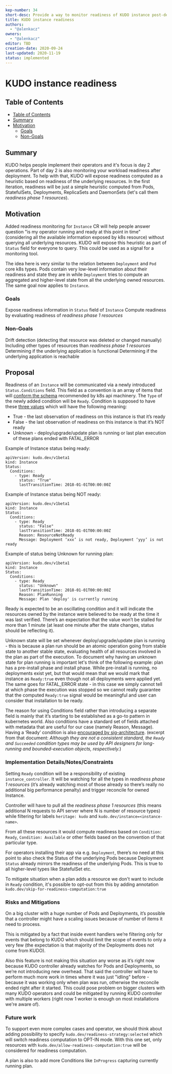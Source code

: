 ```yaml
---
kep-number: 34
short-desc: Provide a way to monitor readiness of KUDO instance post-deployment
title: KUDO instance readiness
authors:
  - "@alenkacz"
owners:
  - "@alenkacz"
editor: TBD
creation-date: 2020-09-24
last-updated: 2020-11-19
status: implemented
---
```


# KUDO instance readiness

## Table of Contents

* [Table of Contents](#table-of-contents)
* [Summary](#summary)
* [Motivation](#motivation)
    * [Goals](#goals)
    * [Non-Goals](#non-goals)

## Summary

KUDO helps people implement their operators and it's focus is day 2 operations. Part of day 2 is also monitoring your workload readiness after deployment. To help with that, KUDO will expose readiness computed as a heuristic based on readiness of the underlying resources. In the first iteration, readiness will be just a simple heuristic computed from Pods, StatefulSets, Deployments, ReplicaSets and DaemonSets (let's call them *readiness phase 1 resources*).

## Motivation

Added readiness monitoring for `Instance` CR will help people answer question "is my operator running and ready at this point in time" (considering all the available information exposed by k8s resource) without querying all underlying resources. KUDO will expose this heuristic as part of `Status` field for everyone to query. This could be used as a signal for a monitoring tool.

The idea here is very similar to the relation between `Deployment` and `Pod` core k8s types. Pods contain very low-level information about their readiness and state they are in while `Deployment` tries to compute an aggregated and higher-level state from all the underlying owned resources. The same goal now applies to `Instance`.

### Goals

Expose readiness information in `Status` field of `Instance`
Compute readiness by evaluating readiness of *readiness phase 1 resources*

### Non-Goals

Drift detection (detecting that resource was deleted or changed manually)
Including other types of resources than *readiness phase 1 resources*
Determining if the underlying application is functional
Determining if the underlying application is reachable

## Proposal

Readiness of an `Instance` will be communicated via a newly introduced `Status.Conditions` field. This field as a convention is an array of items that will [conform the schema](https://github.com/kubernetes/kubernetes/blob/master/staging/src/k8s.io/apimachinery/pkg/apis/meta/v1/types.go#L1367) recommended by k8s api machinery. The `Type` of the newly added condition will be `Ready`. Condition is supposed to have these [three values](https://github.com/kubernetes/kubernetes/blob/master/staging/src/k8s.io/apimachinery/pkg/apis/meta/v1/types.go#L1288-L1298) which will have the following meaning:
- True - the last observation of readiness on this instance is that it’s ready
- False - the last observation of readiness on this instance is that it’s NOT ready
- Unknown - deploy/upgrade/update plan is running or last plan execution of these plans ended with FATAL_ERROR

Example of Instance status being ready:
```
apiVersion: kudo.dev/v1beta1
kind: Instance
Status:
  Conditions:
    - type: Ready                     
      status: "True"
      lastTransitionTime: 2018-01-01T00:00:00Z
```

Example of Instance status being NOT ready:
```
apiVersion: kudo.dev/v1beta1
kind: Instance
Status:
  Conditions:
    - type: Ready                     
      status: "False"
      lastTransitionTime: 2018-01-01T00:00:00Z
      Reason: ResourceNotReady
      Message: Deployment ‘xxx’ is not ready, Deployment ‘yyy’ is not ready
```

Example of status being Unknown for running plan:
```
apiVersion: kudo.dev/v1beta1
kind: Instance
Status:
  Conditions:
    - type: Ready                     
      status: "Unknown"
      lastTransitionTime: 2018-01-01T00:00:00Z
      Reason: PlanRunning
      Message: Plan 'deploy' is currently running
```

Ready is expected to be an oscillating condition and it will indicate the resources owned by the instance were believed to be ready at the time it was last verified. There’s an expectation that the value won’t be stalled for more than 1 minute (at least one minute after the state changes, status should be reflecting it).

Unknown state will be set whenever deploy/upgrade/update plan is running - this is because a plan run should be an atomic operation going from stable state to another stable state, evaluating health of all resources involved in the plan as part of the execution. To document why having an unknown state for plan running is important let's think of the following example: plan has a pre-install phase and install phase. While pre-install is running, no deployments exist yet, but that would mean that we would mark that instance as `Ready:true` even though not all deployments were applied yet. The same goes for FATAL_ERROR state - in this case we simply cannot tell at which phase the execution was stopped so we cannot really guarantee that the computed `Ready:true` signal would be meaningful and user can consider that installation to be ready. 

The reason for using Conditions field rather than introducing a separate field is mainly that it’s starting to be established as a go-to pattern in kubernetes world. Also conditions have a standard set of fields attached with metadata that are useful for our case (namely Reason, Message). Having a ‘Ready’ condition is also [encouraged by sig-architecture](https://github.com/kubernetes/community/pull/4521/files). (excerpt from that document: *Although they are not a consistent standard, the `Ready` and `Succeeded` condition types may be used by API designers for long-running and bounded-execution objects, respectively.*)

### Implementation Details/Notes/Constraints

Setting `Ready` condition will be a responsibility of existing  `instance_controller`. It will be watching for all the types in *readiness phase 1 resources* (it’s already watching most of those already so there’s really no additional big performance penalty) and trigger reconcile for owned Instance.

Controller will have to pull all the *readiness phase 1 resources* (this means additional N requests to API server where N is number of resource types) while filtering for labels `heritage: kudo` and `kudo.dev/instance=<instance-name>`. 

From all these resources it would compute readiness based on `Condition: Ready`, `Condition: Available` or other fields based on the convention of that particular type.

For operators installing their app via e.g. `Deployment`, there’s no need at this point to also check the Status of the underlying Pods because Deployment `Status` already mirrors the readiness of the underlying Pods. This is true to all higher-level types like StatefulSet etc.

To mitigate situation when a plan adds a resource we don't want to include in `Ready` condition, it's possible to opt-out from this by adding annotation `kudo.dev/skip-for-readiness-computation:true`

### Risks and Mitigations

On a big cluster with a huge number of Pods and Deployments, it’s possible that a controller might have a scaling issues because of number of items it need to process.

This is mitigated by a fact that inside event handlers we’re filtering only for events that belong to KUDO which should limit the scope of events to only a very few (the expectation is that majority of the Deployments does not come from KUDO).

Also this feature is not making this situation any worse as it’s right now because KUDO controller already watches for Pods and Deployments, so we’re not introducing new overhead. That said the controller will have to perform much more work in times where it was just "idling" before - because it was working only when plan was run, otherwise the reconcile ended right after it started. This could pose problem on bigger clusters with many KUDO operators and could be mitigated by running KUDO controller with multiple workers (right now 1 worker is enough on most installations we're aware of).

### Future work

To support even more complex cases and operator, we should think about adding possibility to specify `kudo.dev/readiness-strategy:selected` which will switch readiness computation to OPT-IN mode. With this one set, only resources with `kudo.dev/allow-readiness-computation:true` will be considered for readiness computation.

A plan is also to add more Conditions like `InProgress` capturing currently running plan.
